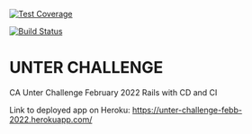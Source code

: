 [![Test Coverage](https://api.codeclimate.com/v1/badges/462588ce4ab2eac46e2c/test_coverage)](https://codeclimate.com/github/Anastasiachyp/unter_challenge/test_coverage)

[![Build Status](https://anastasiachyp.semaphoreci.com/badges/unter_challenge/branches/development.svg?style=shields)](https://anastasiachyp.semaphoreci.com/projects/unter_challenge)
# UNTER CHALLENGE

CA Unter Challenge February 2022 Rails with CD and CI 

Link to deployed app on Heroku:
https://unter-challenge-febb-2022.herokuapp.com/
